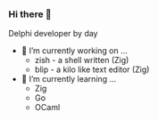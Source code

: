 ### Hi there 👋

Delphi developer by day
- 🔭 I’m currently working on ...
  - zish - a shell written (Zig)
  - blip - a kilo like text editor (Zig)
- 🌱 I’m currently learning ...
  - Zig
  - Go
  - OCaml

<!--
**kjloveless/kjloveless** is a ✨ _special_ ✨ repository because its `README.md` (this file) appears on your GitHub profile.

Here are some ideas to get you started:

- 🔭 I’m currently working on ...
- 🌱 I’m currently learning ...
- 👯 I’m looking to collaborate on ...
- 🤔 I’m looking for help with ...
- 💬 Ask me about ...
- 📫 How to reach me: ...
- 😄 Pronouns: ...
- ⚡ Fun fact: ...
-->
